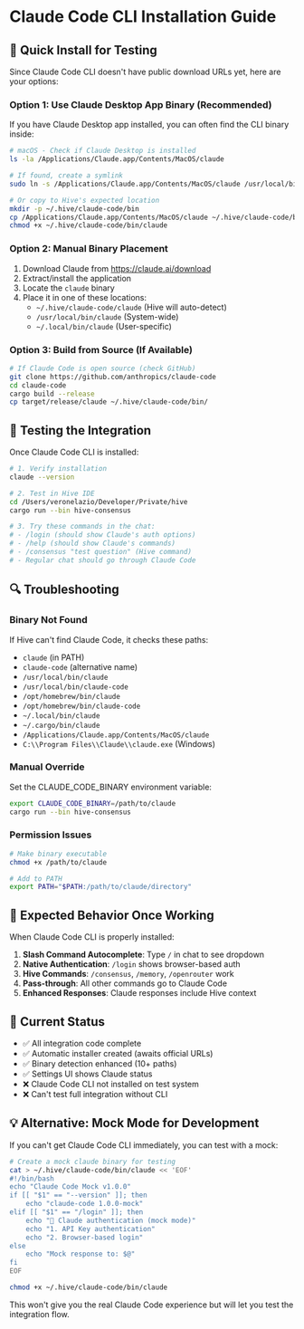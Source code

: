 # Claude Code CLI Installation Guide

## 🚀 Quick Install for Testing

Since Claude Code CLI doesn't have public download URLs yet, here are your options:

### Option 1: Use Claude Desktop App Binary (Recommended)

If you have Claude Desktop app installed, you can often find the CLI binary inside:

```bash
# macOS - Check if Claude Desktop is installed
ls -la /Applications/Claude.app/Contents/MacOS/claude

# If found, create a symlink
sudo ln -s /Applications/Claude.app/Contents/MacOS/claude /usr/local/bin/claude

# Or copy to Hive's expected location
mkdir -p ~/.hive/claude-code/bin
cp /Applications/Claude.app/Contents/MacOS/claude ~/.hive/claude-code/bin/claude
chmod +x ~/.hive/claude-code/bin/claude
```

### Option 2: Manual Binary Placement

1. Download Claude from https://claude.ai/download
2. Extract/install the application
3. Locate the `claude` binary
4. Place it in one of these locations:
   - `~/.hive/claude-code/claude` (Hive will auto-detect)
   - `/usr/local/bin/claude` (System-wide)
   - `~/.local/bin/claude` (User-specific)

### Option 3: Build from Source (If Available)

```bash
# If Claude Code is open source (check GitHub)
git clone https://github.com/anthropics/claude-code
cd claude-code
cargo build --release
cp target/release/claude ~/.hive/claude-code/bin/
```

## 🧪 Testing the Integration

Once Claude Code CLI is installed:

```bash
# 1. Verify installation
claude --version

# 2. Test in Hive IDE
cd /Users/veronelazio/Developer/Private/hive
cargo run --bin hive-consensus

# 3. Try these commands in the chat:
# - /login (should show Claude's auth options)
# - /help (should show Claude's commands)
# - /consensus "test question" (Hive command)
# - Regular chat should go through Claude Code
```

## 🔍 Troubleshooting

### Binary Not Found
If Hive can't find Claude Code, it checks these paths:
- `claude` (in PATH)
- `claude-code` (alternative name)
- `/usr/local/bin/claude`
- `/usr/local/bin/claude-code`
- `/opt/homebrew/bin/claude`
- `/opt/homebrew/bin/claude-code`
- `~/.local/bin/claude`
- `~/.cargo/bin/claude`
- `/Applications/Claude.app/Contents/MacOS/claude`
- `C:\\Program Files\\Claude\\claude.exe` (Windows)

### Manual Override
Set the CLAUDE_CODE_BINARY environment variable:
```bash
export CLAUDE_CODE_BINARY=/path/to/claude
cargo run --bin hive-consensus
```

### Permission Issues
```bash
# Make binary executable
chmod +x /path/to/claude

# Add to PATH
export PATH="$PATH:/path/to/claude/directory"
```

## 📝 Expected Behavior Once Working

When Claude Code CLI is properly installed:

1. **Slash Command Autocomplete**: Type `/` in chat to see dropdown
2. **Native Authentication**: `/login` shows browser-based auth
3. **Hive Commands**: `/consensus`, `/memory`, `/openrouter` work
4. **Pass-through**: All other commands go to Claude Code
5. **Enhanced Responses**: Claude responses include Hive context

## 🎯 Current Status

- ✅ All integration code complete
- ✅ Automatic installer created (awaits official URLs)
- ✅ Binary detection enhanced (10+ paths)
- ✅ Settings UI shows Claude status
- ❌ Claude Code CLI not installed on test system
- ❌ Can't test full integration without CLI

## 💡 Alternative: Mock Mode for Development

If you can't get Claude Code CLI immediately, you can test with a mock:

```bash
# Create a mock claude binary for testing
cat > ~/.hive/claude-code/bin/claude << 'EOF'
#!/bin/bash
echo "Claude Code Mock v1.0.0"
if [[ "$1" == "--version" ]]; then
    echo "claude-code 1.0.0-mock"
elif [[ "$1" == "/login" ]]; then
    echo "🔐 Claude authentication (mock mode)"
    echo "1. API Key authentication"
    echo "2. Browser-based login"
else
    echo "Mock response to: $@"
fi
EOF

chmod +x ~/.hive/claude-code/bin/claude
```

This won't give you the real Claude Code experience but will let you test the integration flow.